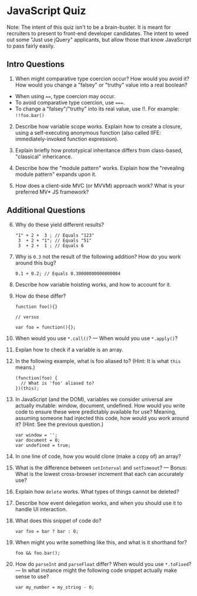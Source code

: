 # JavaScript Quiz

Note: The intent of this quiz isn't to be a brain-buster. It is meant for recruiters to present to front-end developer candidates. The intent to weed out some "Just use jQuery" applicants, but allow those that know JavaScript to pass fairly easily.

## Intro Questions

01. When might comparative type coercion occur? How would you avoid it? How would you change a "falsey" or "truthy" value into a real boolean?

* When using `==`, type coercion may occur.
* To avoid comparative type coercion, use `===`.
* To change a "falsey"/"truthy" into its real value, use !!. For example: `!!foo.bar()`

02. Describe how variable scope works. Explain how to create a closure, using a self-executing anonymous function (also called IIFE: immediately-invoked function expression).

03. Explain briefly how prototypical inheritance differs from class-based, "classical" inhericance.

04. Describe how the "module pattern" works. Explain how the "revealing module pattern" expands upon it.

05. How does a client-side MVC (or MVVM) approach work? What is your preferred MV* JS framework?

## Additional Questions

06. Why do these yield different results?

        "1" + 2 +  3 ; // Equals "123"
         3  + 2 + "1"; // Equals "51"
         3  + 2 +  1 ; // Equals 6

07. Why is `0.3` not the result of the following addition? How do you work around this bug?

        0.1 + 0.2; // Equals 0.30000000000000004

08. Describe how variable hoisting works, and how to account for it.

09. How do these differ?

        function foo(){}

        // versus

        var foo = function(){};

10. When would you use `*.call()`? &mdash; When would you use `*.apply()`?

11. Explan how to check if a variable is an array.

12. In the following example, what is foo aliased to? (Hint: It is what `this` means.)

        (function(foo) {
          // What is 'foo' aliased to?
        })(this);

13. In JavaScript (and the DOM), variables we consider universal are actually mutable: window, document, undefined. How would you write code to ensure these were predictably available for use? Meaning, assuming someone had injected this code, how would you work around it? (Hint: See the previous question.)

        var window = '';
        var document = 0;
        var undefined = true;

14. In one line of code, how you would clone (make a copy of) an array?

15. What is the difference between `setInterval` and `setTimeout`? &mdash; Bonus: What is the lowest cross-browser increment that each can accurately use?

16. Explain how `delete` works. What types of things cannot be deleted?

17. Describe how event delegation works, and when you should use it to handle UI interaction.

18. What does this snippet of code do?

        var foo = bar ? bar : 0;

19. When might you write something like this, and what is it shorthand for?

        foo && foo.bar();

20. How do `parseInt` and `parseFloat` differ? When would you use `*.toFixed`? &mdash; In what instance might the following code snippet actually make sense to use?

        var my_number = my_string - 0;